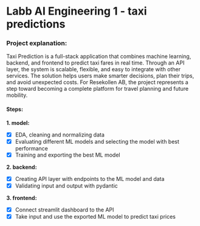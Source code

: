 # Labb AI Engineering 1 - taxi predictions

### Project explanation:
Taxi Prediction is a full-stack application that combines machine learning, backend, and frontend to predict taxi fares in real time. Through an API layer, the system is scalable, flexible, and easy to integrate with other services. The solution helps users make smarter decisions, plan their trips, and avoid unexpected costs. For Resekollen AB, the project represents a step toward becoming a complete platform for travel planning and future mobility.

#### Steps:
**1. model:**
- [x] EDA, cleaning and normalizing data
- [x] Evaluating different ML models and selecting the model with best performance
- [x] Training and exporting the best ML model

**2. backend:**
- [x] Creating API layer with endpoints to the ML model and data
- [x] Validating input and output with pydantic

**3. frontend:**
- [x] Connect streamlit dashboard to the API
- [x] Take input and use the exported ML model to predict taxi prices
